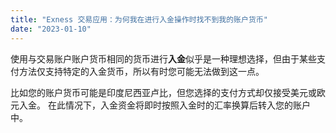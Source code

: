 ```yaml
---
title: "Exness 交易应用：为何我在进行入金操作时找不到我的账户货币"
date: "2023-01-10"
---
```


使用与交易账户账户货币相同的货币进行**入金**似乎是一种理想选择，但由于某些支付方法仅支持特定的入金货币，所以有时您可能无法做到这一点。

比如您的账户货币可能是印度尼西亚卢比，但您选择的支付方式却仅接受美元或欧元入金。 在此情况下，入金资金将即时按照入金时的汇率换算后转入您的账户中。
